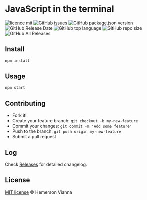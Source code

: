 # JavaScript in the terminal

[![licence mit](https://img.shields.io/badge/license-MIT-blue.svg?style=flat-square)](http://hemersonvianna.mit-license.org/)
[![GitHub issues](https://img.shields.io/github/issues/org-victorinox/joker-js-terminal.svg)](https://github.com/org-victorinox/joker-js-terminal/issues)
![GitHub package.json version](https://img.shields.io/github/package-json/v/org-victorinox/joker-js-terminal.svg)
![GitHub Release Date](https://img.shields.io/github/release-date/org-victorinox/joker-js-terminal.svg)
![GitHub top language](https://img.shields.io/github/languages/top/org-victorinox/joker-js-terminal.svg)
![GitHub repo size](https://img.shields.io/github/repo-size/org-victorinox/joker-js-terminal.svg)
![GitHub All Releases](https://img.shields.io/github/downloads/org-victorinox/joker-js-terminal/total.svg)

## Install

```bash
npm install
```

## Usage

```bash 
npm start
```

## Contributing

- Fork it!
- Create your feature branch: `git checkout -b my-new-feature`
- Commit your changes: `git commit -m 'Add some feature'`
- Push to the branch: `git push origin my-new-feature`
- Submit a pull request

## Log

Check [Releases](https://github.com/org-victorinox/joker-js-terminal/releases) for detailed changelog.

## License

[MIT license](http://hemersonvianna.mit-license.org/) © Hemerson Vianna
